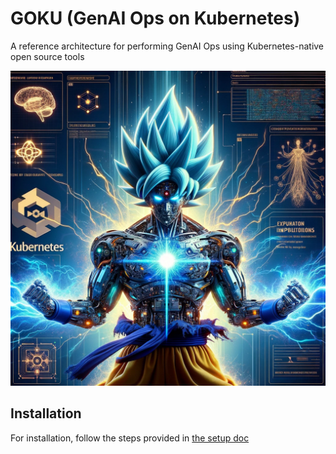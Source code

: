 # GOKU (GenAI Ops on Kubernetes)
A reference architecture for performing GenAI Ops using Kubernetes-native open source tools

![](docs/assets/goku.webp)


## Installation
For installation, follow the steps provided in [the setup doc](docs/installation_guide.md)
